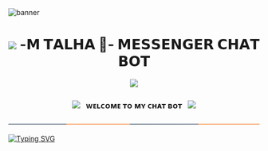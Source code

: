 <img src="https://files.catbox.moe/y4l0ig.jpg" alt="banner">
<h1 align="center"><img src="./dashboard/images/logo-non-bg.png" width="22px"> -𝗠 𝗧𝗔𝗟𝗛𝗔 🤍-  𝗠𝗘𝗦𝗦𝗘𝗡𝗚𝗘𝗥 𝗖𝗛𝗔𝗧 𝗕𝗢𝗧</h1>
<!-- Github README -->

<p align="center"><img src="https://img.shields.io/badge/𝗜 𝗔𝗠 𝗧𝗔𝗟𝗛𝗔 %20 𝗣𝗔𝗧𝗛𝗔𝗡 𝗡𝗢𝗢𝗕 𝗣𝗥𝗢𝗚𝗥𝗔𝗠𝗠𝗘𝗥-Green?colorA=%23ff0000&colorB=%23017e40&style=flat-square">

</i></b></h3>
<h3 align="center">
  <img src="https://emoji.discord.st/emojis/768b108d-274f-4f44-a634-8477b16efce7.gif" width="25">
  &nbsp; ᴡᴇʟᴄᴏᴍᴇ ᴛᴏ ᴍʏ ᴄʜᴀᴛ ʙᴏᴛ &nbsp;
  <img src="https://emoji.discord.st/emojis/768b108d-274f-4f44-a634-8477b16efce7.gif" width="25">
</h3>
<img align="center" alt="line" src="https://github.com/DalpatRathore/dalpatrathore/blob/main/assets/images/line-1.svg">



[![Typing SVG](https://readme-typing-svg.herokuapp.com?color=%23F70B10&size=27&lines=I+am+Innocent+Boy;+It's+Not+just+A+Name+brO:it's+brand;Thank+You+everyone;Love+u+All+Friends)](https://git.io/typing-svg)
